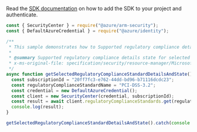 Read the [SDK documentation](https://github.com/Azure/azure-sdk-for-js/blob/%40azure%2Farm-security_5.0.0/sdk/security/arm-security/README.md) on how to add the SDK to your project and authenticate.

```javascript
const { SecurityCenter } = require("@azure/arm-security");
const { DefaultAzureCredential } = require("@azure/identity");

/**
 * This sample demonstrates how to Supported regulatory compliance details state for selected standard
 *
 * @summary Supported regulatory compliance details state for selected standard
 * x-ms-original-file: specification/security/resource-manager/Microsoft.Security/preview/2019-01-01-preview/examples/RegulatoryCompliance/getRegulatoryComplianceStandard_example.json
 */
async function getSelectedRegulatoryComplianceStandardDetailsAndState() {
  const subscriptionId = "20ff7fc3-e762-44dd-bd96-b71116dcdc23";
  const regulatoryComplianceStandardName = "PCI-DSS-3.2";
  const credential = new DefaultAzureCredential();
  const client = new SecurityCenter(credential, subscriptionId);
  const result = await client.regulatoryComplianceStandards.get(regulatoryComplianceStandardName);
  console.log(result);
}

getSelectedRegulatoryComplianceStandardDetailsAndState().catch(console.error);
```
